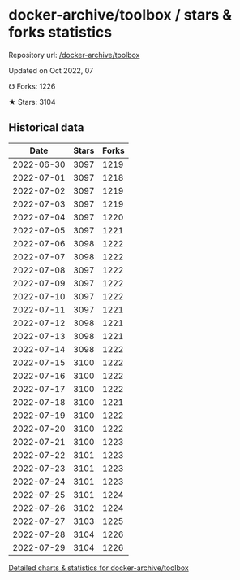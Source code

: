 # docker-archive/toolbox / stars & forks statistics

Repository url: [/docker-archive/toolbox](https://github.com/docker-archive/toolbox)

Updated on Oct 2022, 07

☋ Forks: 1226

★ Stars: 3104

## Historical data
| Date | Stars | Forks |
|------|-------|-------|
| 2022-06-30 | 3097 | 1219 | 
| 2022-07-01 | 3097 | 1218 | 
| 2022-07-02 | 3097 | 1219 | 
| 2022-07-03 | 3097 | 1219 | 
| 2022-07-04 | 3097 | 1220 | 
| 2022-07-05 | 3097 | 1221 | 
| 2022-07-06 | 3098 | 1222 | 
| 2022-07-07 | 3098 | 1222 | 
| 2022-07-08 | 3097 | 1222 | 
| 2022-07-09 | 3097 | 1222 | 
| 2022-07-10 | 3097 | 1222 | 
| 2022-07-11 | 3097 | 1221 | 
| 2022-07-12 | 3098 | 1221 | 
| 2022-07-13 | 3098 | 1221 | 
| 2022-07-14 | 3098 | 1222 | 
| 2022-07-15 | 3100 | 1222 | 
| 2022-07-16 | 3100 | 1222 | 
| 2022-07-17 | 3100 | 1222 | 
| 2022-07-18 | 3100 | 1221 | 
| 2022-07-19 | 3100 | 1222 | 
| 2022-07-20 | 3100 | 1222 | 
| 2022-07-21 | 3100 | 1223 | 
| 2022-07-22 | 3101 | 1223 | 
| 2022-07-23 | 3101 | 1223 | 
| 2022-07-24 | 3101 | 1223 | 
| 2022-07-25 | 3101 | 1224 | 
| 2022-07-26 | 3102 | 1224 | 
| 2022-07-27 | 3103 | 1225 | 
| 2022-07-28 | 3104 | 1226 | 
| 2022-07-29 | 3104 | 1226 | 


[Detailed charts & statistics for docker-archive/toolbox](https://reviewgithub.com/rep/docker-archive/toolbox)
